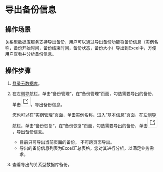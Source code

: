 # 导出备份信息<a name="rds_05_0035"></a>

## 操作场景<a name="section246265955612"></a>

关系型数据库服务支持导出备份，用户可以通过导出备份功能将备份信息（实例名称，备份开始时间，备份结束时间，备份状态，备份大小）导出到Excel中，方便用户查看并分析备份信息。

## 操作步骤<a name="section666541125419"></a>

1.  [登录云数据库](https://support.huaweicloud.com/qs-rds/rds_login.html)。
2.  在左侧导航栏，单击“备份管理”，在“备份管理”页面，勾选需要导出的备份，单击![](figures/导出备份信息.png)，导出备份信息。

    您也可以在“实例管理“页面，单击实例名称，进入“基本信息”页面，在左侧导航栏，单击“备份恢复“，在“备份恢复”页面，勾选需要导出的备份，单击![](figures/导出备份信息.png)，导出备份信息。

    -   目前只可导出当前页面的备份， 不可跨页面导出。
    -   导出的备份信息列表为Excel汇总表格，您对其进行分析，以满足业务需求。

3.  查看导出的关系型数据库备份。

